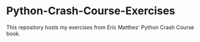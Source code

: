 # Python-Crash-Course-Exercises
This repository hosts my exercises from Eric Matthes' Python Crash Course book. 
